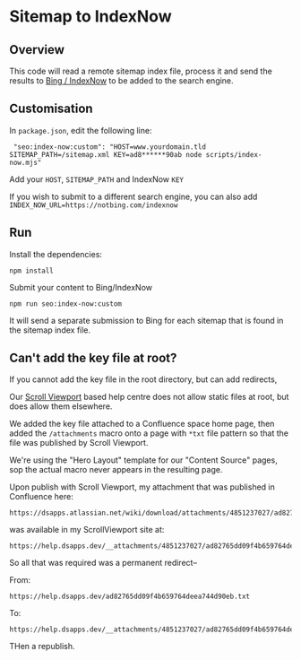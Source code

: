 # Sitemap to IndexNow

## Overview

This code will read a remote sitemap index file, process it and send the results to [Bing / IndexNow](https://www.bing.com/indexnow) to be added to the search engine.

## Customisation

In `package.json`, edit the following line:

```
 "seo:index-now:custom": "HOST=www.yourdomain.tld SITEMAP_PATH=/sitemap.xml KEY=ad8******90ab node scripts/index-now.mjs"
```

Add your `HOST`, `SITEMAP_PATH` and IndexNow `KEY`

If you wish to submit to a different search engine, you can also add `INDEX_NOW_URL=https://notbing.com/indexnow`

## Run

Install the dependencies:

```
npm install
```

Submit your content to Bing/IndexNow

```
npm run seo:index-now:custom
```

It will send a separate submission to Bing for each sitemap that is found in the sitemap index file.

## Can't add the key file at root?

If you cannot add the key file in the root directory, but can add redirects,

Our [Scroll Viewport](https://www.k15t.com/products/scroll-for-confluence) based help centre does not allow static files at root, but does allow them elsewhere.

We added the key file attached to a Confluence space home page, then added the `/attachments` macro onto a page with `*txt` file pattern so that the file was published by Scroll Viewport.

We're using the "Hero Layout" template for our "Content Source" pages, sop the actual macro never appears in the resulting page.

Upon publish with Scroll Viewport, my attachment that was published in Confluence here:

```
https://dsapps.atlassian.net/wiki/download/attachments/4851237027/ad82765dd09f4b659764deea744d90eb.txt
```

was available in my ScrollViewport site at:

```
https://help.dsapps.dev/__attachments/4851237027/ad82765dd09f4b659764deea744d90eb.txt
```

So all that was required was a permanent redirect–

From:

```
https://help.dsapps.dev/ad82765dd09f4b659764deea744d90eb.txt
```

To:

```
https://help.dsapps.dev/__attachments/4851237027/ad82765dd09f4b659764deea744d90eb.txt
```

THen a republish.
